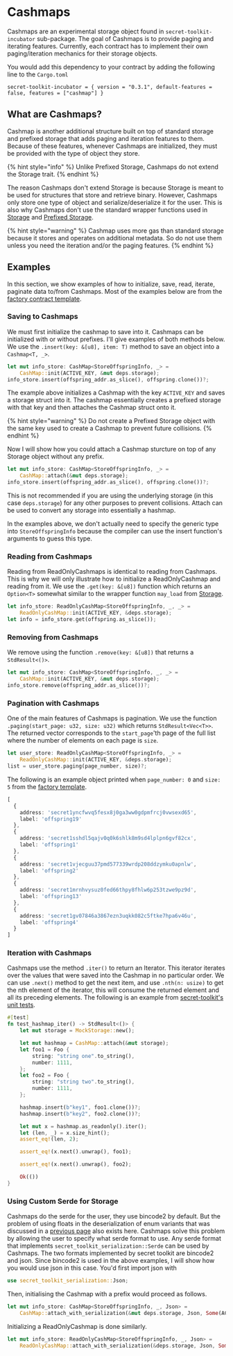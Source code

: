# Cashmaps

Cashmaps are an experimental storage object found in `secret-toolkit-incubator` sub-package. The goal of Cashmaps is to provide paging and iterating features. Currently, each contract has to implement their own paging/iteration mechanics for their storage objects.

You would add this dependency to your contract by adding the following line to the `Cargo.toml`

```
secret-toolkit-incubator = { version = "0.3.1", default-features = false, features = ["cashmap"] }
```

## What are Cashmaps?

Cashmap is another additional structure built on top of standard storage and prefixed storage that adds paging and iteration features to them. Because of these features, whenever Cashmaps are initialized, they must be provided with the type of object they store.

{% hint style="info" %}
Unlike Prefixed Storage, Cashmaps do not extend the Storage trait.
{% endhint %}

The reason Cashmaps don't extend Storage is because Storage is meant to be used for structures that store and retrieve binary. However, Cashmaps only store one type of object and serialize/deserialize it for the user. This is also why Cashmaps don't use the standard wrapper functions used in [Storage](./) and [Prefixed Storage](prefixed-storage.md).

{% hint style="warning" %}
Cashmap uses more gas than standard storage because it stores and operates on additional metadata. So do not use them unless you need the iteration and/or the paging features.
{% endhint %}

## Examples

In this section, we show examples of how to initialize, save, read, iterate, paginate data to/from Cashmaps. Most of the examples below are from the [factory contract template](https://github.com/srdtrk/secret-factory-contract).

### Saving to Cashmaps

We must first initialize the cashmap to save into it. Cashmaps can be initialized with or without prefixes. I'll give examples of both methods below. We use the `.insert(key: &[u8], item: T)` method to save an object into a `Cashmap<T, _>`.

```rust
let mut info_store: CashMap<StoreOffspringInfo, _> =
    CashMap::init(ACTIVE_KEY, &mut deps.storage);
info_store.insert(offspring_addr.as_slice(), offspring.clone())?;
```

The example above initializes a Cashmap with the key `ACTIVE_KEY` and saves a storage struct into it. The cashmap essentially creates a prefixed storage with that key and then attaches the Cashmap struct onto it.

{% hint style="warning" %}
Do not create a Prefixed Storage object with the same key used to create a Cashmap to prevent future collisions.
{% endhint %}

Now I will show how you could attach a Cashmap sturcture on top of any Storage object without any prefix.

```rust
let mut info_store: CashMap<StoreOffspringInfo, _> =
    CashMap::attach(&mut deps.storage);
info_store.insert(offspring_addr.as_slice(), offspring.clone())?;
```

This is not recommended if you are using the underlying storage (in this case `deps.storage`) for any other purposes to prevent collisions. Attach can be used to convert any storage into essentially a hashmap.

In the examples above, we don't actually need to specify the generic type into `StoreOffspringInfo` because the compiler can use the insert function's arguments to guess this type.

### Reading from Cashmaps

Reading from ReadOnlyCashmaps is identical to reading from Cashmaps. This is why we will only illustrate how to initialize a ReadOnlyCashmap and reading from it. We use the `.get(key: &[u8])` function which returns an `Option<T>` somewhat similar to the wrapper function `may_load` from [Storage](./).

```rust
let info_store: ReadOnlyCashMap<StoreOffspringInfo, _, _> = 
    ReadOnlyCashMap::init(ACTIVE_KEY, &deps.storage);
let info = info_store.get(offspring.as_slice());
```

### Removing from Cashmaps

We remove using the function `.remove(key: &[u8])` that returns a `StdResult<()>`.

```rust
let mut info_store: CashMap<StoreOffspringInfo, _, _> =
    CashMap::init(ACTIVE_KEY, &mut deps.storage);
info_store.remove(offspring_addr.as_slice())?;
```

### Pagination with Cashmaps

One of the main features of Cashmaps is pagination. We use the function `.paging(start_page: u32, size: u32)` which returns `StdResult<Vec<T>>`. The returned vector corresponds to the `start_page`'th page of the full list where the number of elements on each page is `size`.

```rust
let user_store: ReadOnlyCashMap<StoreOffspringInfo, _> = 
    ReadOnlyCashMap::init(ACTIVE_KEY, &deps.storage);
list = user_store.paging(page_number, size)?;
```

The following is an example object printed when `page_number: 0` and `size: 5` from the [factory template](https://github.com/srdtrk/secret-factory-contract).

```typescript
[
  {
    address: 'secret1yncfwvq5fesx8j0ga3ww0gdpmfrcj0vwsexd65',
    label: 'offspring19'
  },
  {
    address: 'secret1sshdl5qajv0q0k6shlk8m9sd4lplpn6gvf82cx',
    label: 'offspring1'
  },
  {
    address: 'secret1vjecguu37pmd577339wrdp208ddzymku0apnlw',
    label: 'offspring2'
  },
  {
    address: 'secret1mrnhvysuz0fed66thpy8fhlw6p253tzwe9pz9d',
    label: 'offspring13'
  },
  {
    address: 'secret1gv07846a3867ezn3uqkk082c5ftke7hpa6v46u',
    label: 'offspring4'
  }
]
```

### Iteration with Cashmaps

Cashmaps use the method `.iter()` to return an Iterator. This iterator iterates over the values that were saved into the Cashmap in no particular order. We can use `.next()` method to get the next item, and use `.nth(n: usize)` to get the nth element of the iterator, this will consume the returned element and all its preceding elements. The following is an example from [secret-toolkit's unit tests](https://github.com/scrtlabs/secret-toolkit/blob/master/packages/incubator/src/cashmap.rs#L958-L984).

```rust
#[test]
fn test_hashmap_iter() -> StdResult<()> {
    let mut storage = MockStorage::new();

    let mut hashmap = CashMap::attach(&mut storage);
    let foo1 = Foo {
        string: "string one".to_string(),
        number: 1111,
    };
    let foo2 = Foo {
        string: "string two".to_string(),
        number: 1111,
    };

    hashmap.insert(b"key1", foo1.clone())?;
    hashmap.insert(b"key2", foo2.clone())?;

    let mut x = hashmap.as_readonly().iter();
    let (len, _) = x.size_hint();
    assert_eq!(len, 2);

    assert_eq!(x.next().unwrap(), foo1);

    assert_eq!(x.next().unwrap(), foo2);

    Ok(())
}
```

### Using Custom Serde for Storage

Cashmaps do the serde for the user, they use bincode2 by default. But the problem of using floats in the deserialization of enum variants that was discussed in a [previous page](./#json-storage-wrapper-functions) also exists here. Cashmaps solve this problem by allowing the user to specify what serde format to use. Any serde format that implements `secret_toolkit_serialization::Serde` can be used by Cashmaps. The two formats implemented by secret toolkit are bincode2 and json. Since bincode2 is used in the above examples, I will show how you would use json in this case. You'd first import json with

```rust
use secret_toolkit_serialization::Json;
```

Then, initialising the Cashmap with a prefix would proceed as follows.

```rust
let mut info_store: CashMap<StoreOffspringInfo, _, Json> = 
    CashMap::attach_with_serialization(&mut deps.storage, Json, Some(ACTIVE_KEY.to_vec()));
```

Initializing a ReadOnlyCashmap is done similarly.

```rust
let mut info_store: ReadOnlyCashMap<StoreOffspringInfo, _, Json> = 
    ReadOnlyCashMap::attach_with_serialization(&deps.storage, Json, Some(ACTIVE_KEY.to_vec()));
```
